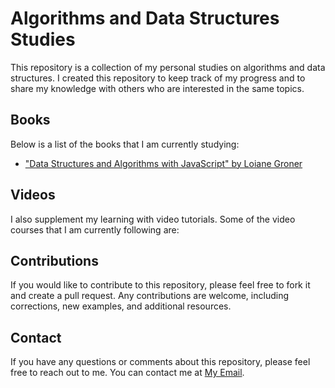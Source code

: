 # Algorithms and Data Structures Studies
This repository is a collection of my personal studies on algorithms and data structures. I created this repository to keep track of my progress and to share my knowledge with others who are interested in the same topics.

## Books
Below is a list of the books that I am currently studying:

- ["Data Structures and Algorithms with JavaScript" by Loiane Groner](https://www.amazon.com.br/Estruturas-Dados-Algoritmos-Com-Javascript/dp/8575226932/ref=asc_df_8575226932/?tag=googleshopp00-20&linkCode=df0&hvadid=379765802639&hvpos=&hvnetw=g&hvrand=3217162674417929456&hvpone=&hvptwo=&hvqmt=&hvdev=c&hvdvcmdl=&hvlocint=&hvlocphy=1001537&hvtargid=pla-811121404201&psc=1)

## Videos
I also supplement my learning with video tutorials. Some of the video courses that I am currently following are:


## Contributions
If you would like to contribute to this repository, please feel free to fork it and create a pull request. Any contributions are welcome, including corrections, new examples, and additional resources.

## Contact
If you have any questions or comments about this repository, please feel free to reach out to me. You can contact me at [My Email](mailto:francisco.eymard.oliveira@gmail.com).